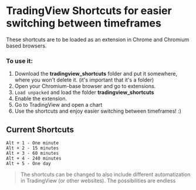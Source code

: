# TradingView Shortcuts for easier switching between timeframes
These shortcuts are to be loaded as an extension in Chrome and Chromium based browsers.

### To use it:
1. Download the __tradingview_shortcuts__ folder and put it somewhere, where you won't delete it. (it's important that it's a folder)
1. Open your Chromium-base browser and go to extensions.
2. `Load unpacked` and load the folder __tradingview_shortcuts__
3. Enable the extension.
4. Go to TradingView and open a chart
5. Use the shortcuts and enjoy easier switching between timeframes! :) 

## Current Shortcuts
```
Alt + 1 - One minute
Alt + 2 - 15 minutes
Alt + 3 - 60 minutes
Alt + 4 - 240 minutes
Alt + 5 - One day
```

> The shortcuts can be changed to also include different automatization in TradingView (or other websites). The possibilities are endless